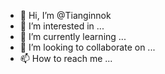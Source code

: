 - 👋 Hi, I’m @Tianginnok
- 👀 I’m interested in ...
- 🌱 I’m currently learning ...
- 💞️ I’m looking to collaborate on ...
- 📫 How to reach me ...

<!---
Tianginnok/Tianginnok is a ✨ special ✨ repository because its `README.md` (this file) appears on your GitHub profile.
You can click the Preview link to take a look at your changes.
--->
